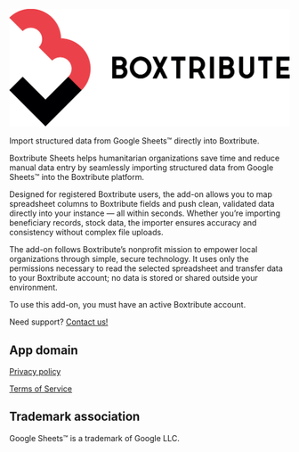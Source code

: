 ![logo](./boxtribute-logo.png)

Import structured data from Google Sheets™ directly into Boxtribute.

Boxtribute Sheets helps humanitarian organizations save time and reduce manual data entry by seamlessly importing structured data from Google Sheets™ into the Boxtribute platform.

Designed for registered Boxtribute users, the add-on allows you to map spreadsheet columns to Boxtribute fields and push clean, validated data directly into your instance — all within seconds. Whether you’re importing beneficiary records, stock data, the importer ensures accuracy and consistency without complex file uploads.

The add-on follows Boxtribute’s nonprofit mission to empower local organizations through simple, secure technology. It uses only the permissions necessary to read the selected spreadsheet and transfer data to your Boxtribute account; no data is stored or shared outside your environment.

To use this add-on, you must have an active Boxtribute account.

Need support? [Contact us!](mailto:help@boxtribute.org)

## App domain

[Privacy policy](./privacy-policy.md)

[Terms of Service](./terms-of-service.md)

## Trademark association

Google Sheets™ is a trademark of Google LLC.
